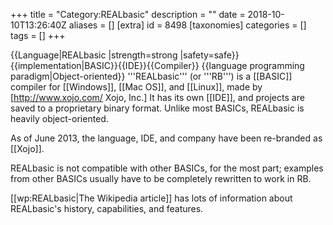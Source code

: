 +++
title = "Category:REALbasic"
description = ""
date = 2018-10-10T13:26:40Z
aliases = []
[extra]
id = 8498
[taxonomies]
categories = []
tags = []
+++

{{Language|REALbasic
|strength=strong
|safety=safe}}
{{implementation|BASIC}}{{IDE}}{{Compiler}}
{{language programming paradigm|Object-oriented}}
'''REALbasic''' (or '''RB''') is a [[BASIC]] compiler for [[Windows]], [[Mac OS]], and [[Linux]], made by [http://www.xojo.com/ Xojo, Inc.] It has its own [[IDE]], and projects are saved to a proprietary binary format. Unlike most BASICs, REALbasic is heavily object-oriented.

As of June 2013, the language, IDE, and company have been re-branded as [[Xojo]].

REALbasic is not compatible with other BASICs, for the most part; examples from other BASICs usually have to be completely rewritten to work in RB.

[[wp:REALbasic|The Wikipedia article]] has lots of information about REALbasic's history, capabilities, and features.
